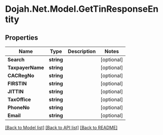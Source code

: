 # Dojah.Net.Model.GetTinResponseEntity

## Properties

Name | Type | Description | Notes
------------ | ------------- | ------------- | -------------
**Search** | **string** |  | [optional] 
**TaxpayerName** | **string** |  | [optional] 
**CACRegNo** | **string** |  | [optional] 
**FIRSTIN** | **string** |  | [optional] 
**JITTIN** | **string** |  | [optional] 
**TaxOffice** | **string** |  | [optional] 
**PhoneNo** | **string** |  | [optional] 
**Email** | **string** |  | [optional] 

[[Back to Model list]](../README.md#documentation-for-models) [[Back to API list]](../README.md#documentation-for-api-endpoints) [[Back to README]](../README.md)

